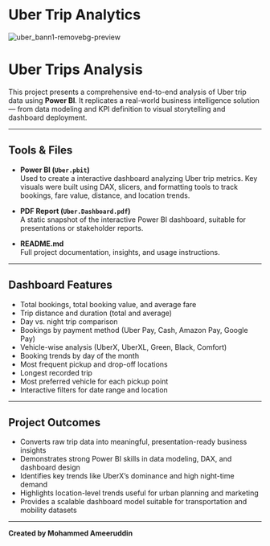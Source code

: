 # Uber Trip Analytics

![uber_bann1-removebg-preview](https://github.com/user-attachments/assets/9eeed1a3-382c-490f-b7da-7152207d31e5)

# Uber Trips Analysis

This project presents a comprehensive end-to-end analysis of Uber trip data using **Power BI**. It replicates a real-world business intelligence solution — from data modeling and KPI definition to visual storytelling and dashboard deployment.

---

## Tools & Files

- **Power BI (`Uber.pbit`)**  
  Used to create a interactive dashboard analyzing Uber trip metrics. Key visuals were built using DAX, slicers, and formatting tools to track bookings, fare value, distance, and location trends.

- **PDF Report (`Uber.Dashboard.pdf`)**  
  A static snapshot of the interactive Power BI dashboard, suitable for presentations or stakeholder reports.

- **README.md**  
  Full project documentation, insights, and usage instructions.

---

## Dashboard Features

- Total bookings, total booking value, and average fare  
- Trip distance and duration (total and average)  
- Day vs. night trip comparison  
- Bookings by payment method (Uber Pay, Cash, Amazon Pay, Google Pay)  
- Vehicle-wise analysis (UberX, UberXL, Green, Black, Comfort)  
- Booking trends by day of the month  
- Most frequent pickup and drop-off locations  
- Longest recorded trip  
- Most preferred vehicle for each pickup point  
- Interactive filters for date range and location

---

## Project Outcomes

- Converts raw trip data into meaningful, presentation-ready business insights  
- Demonstrates strong Power BI skills in data modeling, DAX, and dashboard design  
- Identifies key trends like UberX’s dominance and high night-time demand  
- Highlights location-level trends useful for urban planning and marketing  
- Provides a scalable dashboard model suitable for transportation and mobility datasets


---

**Created by Mohammed Ameeruddin**


